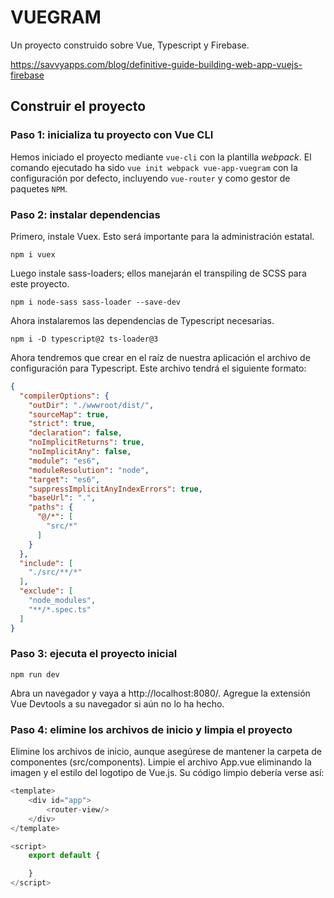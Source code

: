 # VUEGRAM

Un proyecto construido sobre Vue, Typescript y Firebase.

https://savvyapps.com/blog/definitive-guide-building-web-app-vuejs-firebase

## Construir el proyecto

### Paso 1: inicializa tu proyecto con Vue CLI

Hemos iniciado el proyecto mediante `vue-cli` con la plantilla *webpack*.
El comando ejecutado ha sido `vue init webpack vue-app-vuegram` con la configuración por defecto, incluyendo `vue-router` y como gestor de paquetes `NPM`.

### Paso 2: instalar dependencias

Primero, instale Vuex. Esto será importante para la administración estatal.

`npm i vuex`

Luego instale sass-loaders; ellos manejarán el transpiling de SCSS para este proyecto.

`npm i node-sass sass-loader --save-dev`

Ahora instalaremos las dependencias de Typescript necesarias.

`npm i -D typescript@2 ts-loader@3`

Ahora tendremos que crear en el raíz de nuestra aplicación el archivo de configuración para Typescript. Este archivo tendrá el siguiente formato:

```json
{
  "compilerOptions": {
    "outDir": "./wwwroot/dist/",
    "sourceMap": true,
    "strict": true,
    "declaration": false,
    "noImplicitReturns": true,
    "noImplicitAny": false,
    "module": "es6",
    "moduleResolution": "node",
    "target": "es6",
    "suppressImplicitAnyIndexErrors": true,
    "baseUrl": ".",
    "paths": {
      "@/*": [
        "src/*"
      ]
    }
  },
  "include": [
    "./src/**/*"
  ],
  "exclude": [
    "node_modules",
    "**/*.spec.ts"
  ]
}

```

### Paso 3: ejecuta el proyecto inicial

`npm run dev`

Abra un navegador y vaya a http://localhost:8080/. Agregue la extensión Vue Devtools a su navegador si aún no lo ha hecho.

### Paso 4: elimine los archivos de inicio y limpia el proyecto

Elimine los archivos de inicio, aunque asegúrese de mantener la carpeta de componentes (src/components). Limpie el archivo App.vue eliminando la imagen y el estilo del logotipo de Vue.js. Su código limpio debería verse así:

```js
<template>
    <div id="app">
        <router-view/>
    </div>
</template>

<script>
    export default {

    }
</script>
```
